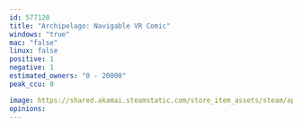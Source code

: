 ```yaml
---
id: 577120
title: "Archipelago: Navigable VR Comic"
windows: "true"
mac: "false"
linux: false
positive: 1
negative: 1
estimated_owners: "0 - 20000"
peak_ccu: 0

image: https://shared.akamai.steamstatic.com/store_item_assets/steam/apps/577120/header.jpg?t=1491260145
opinions:
---
```

